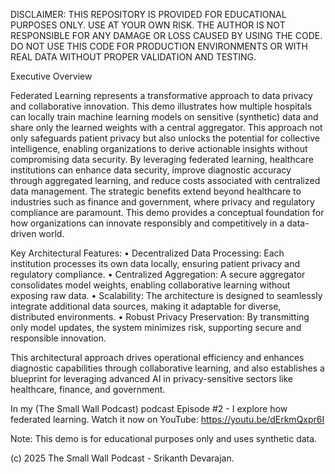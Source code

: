 
DISCLAIMER: THIS REPOSITORY IS PROVIDED FOR EDUCATIONAL PURPOSES ONLY. USE AT YOUR OWN RISK. THE AUTHOR IS 
NOT RESPONSIBLE FOR ANY DAMAGE OR LOSS CAUSED BY USING THE CODE. DO NOT USE THIS CODE FOR PRODUCTION ENVIRONMENTS 
OR WITH REAL DATA WITHOUT PROPER VALIDATION AND TESTING.

Executive Overview

Federated Learning represents a transformative approach to data privacy and collaborative innovation. This demo illustrates how multiple hospitals can locally train machine learning models on sensitive (synthetic) data and share only the learned weights with a central aggregator. This approach not only safeguards patient privacy but also unlocks the potential for collective intelligence, enabling organizations to derive actionable insights without compromising data security. By leveraging federated learning, healthcare institutions can enhance data security, improve diagnostic accuracy through aggregated learning, and reduce costs associated with centralized data management. The strategic benefits extend beyond healthcare to industries such as finance and government, where privacy and regulatory compliance are paramount. This demo provides a conceptual foundation for how organizations can innovate responsibly and competitively in a data-driven world.

Key Architectural Features:
	•	Decentralized Data Processing: Each institution processes its own data locally, ensuring patient privacy and regulatory compliance.
	•	Centralized Aggregation: A secure aggregator consolidates model weights, enabling collaborative learning without exposing raw data.
	•	Scalability: The architecture is designed to seamlessly integrate additional data sources, making it adaptable for diverse, distributed environments.
	•	Robust Privacy Preservation: By transmitting only model updates, the system minimizes risk, supporting secure and responsible innovation.

This architectural approach drives operational efficiency and enhances diagnostic capabilities through collaborative learning, and also establishes a blueprint for leveraging advanced AI in privacy-sensitive sectors like healthcare, finance, and government.




In my (The Small Wall Podcast) podcast Episode #2 - I explore how federated learning.  Watch it now on YouTube:  https://youtu.be/dErkmQxpr6I 

Note: This demo is for educational purposes only and uses synthetic data.


(c) 2025 The Small Wall Podcast - Srikanth Devarajan. 
